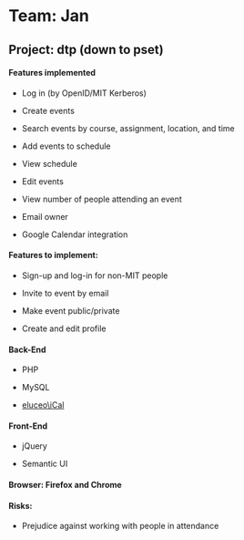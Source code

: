 # Team: Jan

## Project: dtp (down to pset)

#### Features implemented

* Log in (by OpenID/MIT Kerberos)

* Create events

* Search events by course, assignment, location, and time

* Add events to schedule

* View schedule

* Edit events

* View number of people attending an event

* Email owner

* Google Calendar integration

#### Features to implement:

* Sign-up and log-in for non-MIT people

* Invite to event by email

* Make event public/private

* Create and edit profile

#### Back-End

* PHP

* MySQL

* [eluceo\iCal](https://github.com/markuspoerschke/iCal)

#### Front-End

* jQuery

* Semantic UI

#### Browser: Firefox and Chrome

#### Risks:

* Prejudice against working with people in attendance
